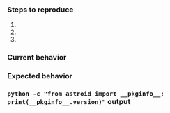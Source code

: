 ### Steps to reproduce
1. 
2. 
3. 

### Current behavior


### Expected behavior


### ``python -c "from astroid import __pkginfo__; print(__pkginfo__.version)"`` output

